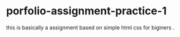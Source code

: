 # porfolio-assignment-practice-1
this is basically a assignment based on simple html css for biginers .
